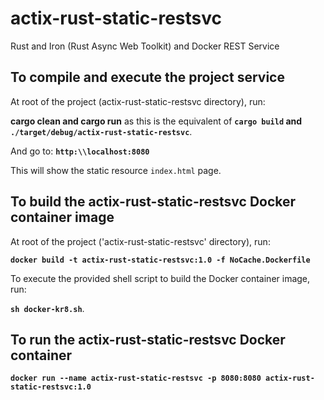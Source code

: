 # actix-rust-static-restsvc
Rust and Iron (Rust Async Web Toolkit) and Docker REST Service

## To compile and execute the project service

At root of the project (actix-rust-static-restsvc directory), run: 

**cargo clean and cargo run** as this is the equivalent of **`cargo build` and `./target/debug/actix-rust-static-restsvc`**.

And go to: **`http:\\localhost:8080`**

This will show the static resource `index.html` page.


## To build the actix-rust-static-restsvc Docker container image

At root of the project ('actix-rust-static-restsvc' directory), run: 

**`docker build -t actix-rust-static-restsvc:1.0 -f NoCache.Dockerfile`** 

To execute the provided shell script to build the Docker container image, run:

**`sh docker-kr8.sh`**.


## To run the actix-rust-static-restsvc Docker container

**`docker run --name actix-rust-static-restsvc -p 8080:8080 actix-rust-static-restsvc:1.0`**

